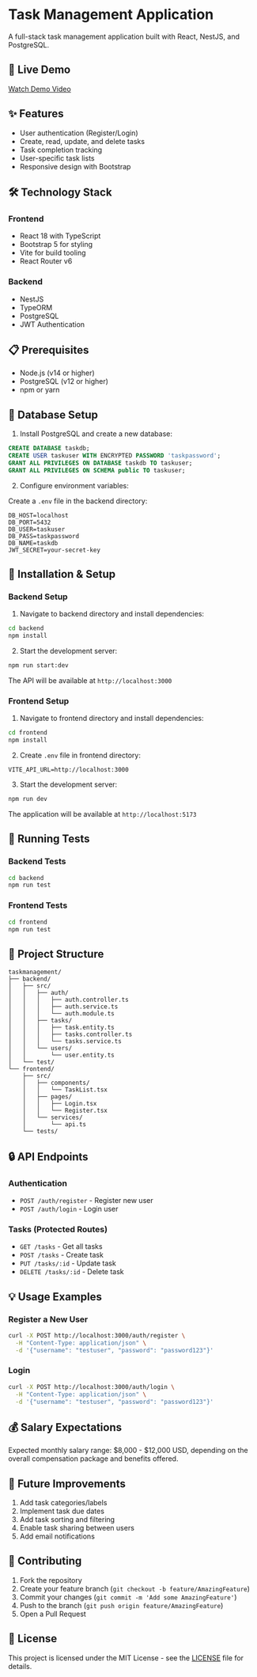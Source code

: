 # Task Management Application

A full-stack task management application built with React, NestJS, and PostgreSQL.

## 🚀 Live Demo

[Watch Demo Video](your-video-link-here)

## ✨ Features

-  User authentication (Register/Login)
-  Create, read, update, and delete tasks
-  Task completion tracking
-  User-specific task lists
-  Responsive design with Bootstrap

## 🛠️ Technology Stack

### Frontend

-  React 18 with TypeScript
-  Bootstrap 5 for styling
-  Vite for build tooling
-  React Router v6

### Backend

-  NestJS
-  TypeORM
-  PostgreSQL
-  JWT Authentication

## 📋 Prerequisites

-  Node.js (v14 or higher)
-  PostgreSQL (v12 or higher)
-  npm or yarn

## 💾 Database Setup

1. Install PostgreSQL and create a new database:

```sql
CREATE DATABASE taskdb;
CREATE USER taskuser WITH ENCRYPTED PASSWORD 'taskpassword';
GRANT ALL PRIVILEGES ON DATABASE taskdb TO taskuser;
GRANT ALL PRIVILEGES ON SCHEMA public TO taskuser;
```

2. Configure environment variables:

Create a `.env` file in the backend directory:

```plaintext
DB_HOST=localhost
DB_PORT=5432
DB_USER=taskuser
DB_PASS=taskpassword
DB_NAME=taskdb
JWT_SECRET=your-secret-key
```

## 🔧 Installation & Setup

### Backend Setup

1. Navigate to backend directory and install dependencies:

```bash
cd backend
npm install
```

2. Start the development server:

```bash
npm run start:dev
```

The API will be available at `http://localhost:3000`

### Frontend Setup

1. Navigate to frontend directory and install dependencies:

```bash
cd frontend
npm install
```

2. Create `.env` file in frontend directory:

```plaintext
VITE_API_URL=http://localhost:3000
```

3. Start the development server:

```bash
npm run dev
```

The application will be available at `http://localhost:5173`

## 🧪 Running Tests

### Backend Tests

```bash
cd backend
npm run test
```

### Frontend Tests

```bash
cd frontend
npm run test
```

## 📁 Project Structure

```plaintext
taskmanagement/
├── backend/
│   ├── src/
│   │   ├── auth/
│   │   │   ├── auth.controller.ts
│   │   │   ├── auth.service.ts
│   │   │   └── auth.module.ts
│   │   ├── tasks/
│   │   │   ├── task.entity.ts
│   │   │   ├── tasks.controller.ts
│   │   │   └── tasks.service.ts
│   │   └── users/
│   │       └── user.entity.ts
│   └── test/
└── frontend/
    ├── src/
    │   ├── components/
    │   │   └── TaskList.tsx
    │   ├── pages/
    │   │   ├── Login.tsx
    │   │   └── Register.tsx
    │   └── services/
    │       └── api.ts
    └── tests/
```

## 🔒 API Endpoints

### Authentication

-  `POST /auth/register` - Register new user
-  `POST /auth/login` - Login user

### Tasks (Protected Routes)

-  `GET /tasks` - Get all tasks
-  `POST /tasks` - Create task
-  `PUT /tasks/:id` - Update task
-  `DELETE /tasks/:id` - Delete task

## 💡 Usage Examples

### Register a New User

```bash
curl -X POST http://localhost:3000/auth/register \
  -H "Content-Type: application/json" \
  -d '{"username": "testuser", "password": "password123"}'
```

### Login

```bash
curl -X POST http://localhost:3000/auth/login \
  -H "Content-Type: application/json" \
  -d '{"username": "testuser", "password": "password123"}'
```

## 💰 Salary Expectations

Expected monthly salary range: $8,000 - $12,000 USD, depending on the overall compensation package and benefits offered.

## 🚀 Future Improvements

1. Add task categories/labels
2. Implement task due dates
3. Add task sorting and filtering
4. Enable task sharing between users
5. Add email notifications

## 🤝 Contributing

1. Fork the repository
2. Create your feature branch (`git checkout -b feature/AmazingFeature`)
3. Commit your changes (`git commit -m 'Add some AmazingFeature'`)
4. Push to the branch (`git push origin feature/AmazingFeature`)
5. Open a Pull Request

## 📝 License

This project is licensed under the MIT License - see the [LICENSE](LICENSE) file for details.

